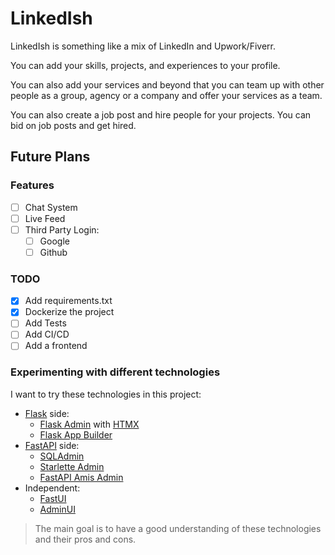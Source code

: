 # LinkedIsh

LinkedIsh is something like a mix of LinkedIn and Upwork/Fiverr.

You can add your skills, projects, and experiences to your profile.

You can also add your services and beyond that you can team up with other people as a group, agency or a company and offer your services as a team.

You can also create a job post and hire people for your projects. You can bid on job posts and get hired.

## Future Plans

### Features

- [ ] Chat System
- [ ] Live Feed
- [ ] Third Party Login:
  - [ ] Google
  - [ ] Github

### TODO

- [X] Add requirements.txt
- [x] Dockerize the project
- [ ] Add Tests
- [ ] Add CI/CD
- [ ] Add a frontend

### Experimenting with different technologies

I want to try these technologies in this project:

- [Flask][flask] side:
  - [Flask Admin][flask-admin] with [HTMX][htmx]
  - [Flask App Builder][flask-appbuilder]
- [FastAPI][fastapi] side:
  - [SQLAdmin][sqladmin]
  - [Starlette Admin][starlette-admin]
  - [FastAPI Amis Admin][fastapi-amis-admin]
- Independent:
  - [FastUI][fastui]
  - [AdminUI][python-adminui]

> The main goal is to have a good understanding of these technologies and their pros and cons.

<!-- Project Links -->
[flask-appbuilder]: https://github.com/dpgaspar/Flask-AppBuilder
[flask-admin]: https://github.com/flask-admin/flask-admin
[python-adminui]: https://github.com/bigeyex/python-adminui
[starlette-admin]: https://github.com/jowilf/starlette-admin/
[fastapi-amis-admin]: https://github.com/amisadmin/fastapi-amis-admin/
[fastui]: https://github.com/pydantic/FastUI/
[flask]: https://github.com/pallets/flask
[fastapi]: https://github.com/tiangolo/fastapi
[sqladmin]: https://github.com/aminalaee/sqladmin
[htmx]: https://github.com/bigskysoftware/htmx

